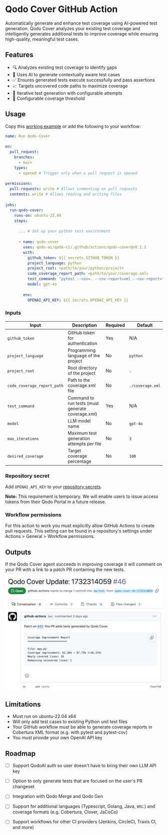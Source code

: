 # Qodo Cover GitHub Action

Automatically generate and enhance test coverage using AI-powered test generation. Qodo Cover analyzes your existing test coverage and intelligently generates additional tests to improve coverage while ensuring high-quality, meaningful test cases.

## Features

* 🔍 Analyzes existing test coverage to identify gaps
* 🤖 Uses AI to generate contextually aware test cases
* ✅ Ensures generated tests execute successfully and pass assertions
* 📈 Targets uncovered code paths to maximize coverage
* 🔄 Iterative test generation with configurable attempts
* 🎯 Configurable coverage threshold

## Usage

Copy this [working example](https://github.com/qodo-ai/qodo-ci-example) or add the following to your workflow:

```yaml
name: Run Qodo-Cover

on:
  pull_request:
    branches:
      - main
    types:
      - opened # Trigger only when a pull request is opened

permissions:
  pull-requests: write # Allows commenting on pull requests
  contents: write # Allows reading and writing files

jobs:
  run-qodo-cover:
    runs-on: ubuntu-22.04
    steps:
      
      ... # Set up your python test environment

      - name: qodo-cover
        uses: qodo-ai/qodo-ci/.github/actions/qodo-cover@v0.1.1
        with:
          github_token: ${{ secrets.GITHUB_TOKEN }}
          project_language: python
          project_root: <path/to/your/python/project>
          code_coverage_report_path: <path/to/your/coverage.xml>
          test_command: "pytest --cov=. --cov-report=xml --cov-report=term"
          model: gpt-4o

        env:
          OPENAI_API_KEY: ${{ secrets.OPENAI_API_KEY }}
```

### Inputs

| Input | Description | Required | Default |
|-------|-------------|----------|---------|
| `github_token` | GitHub token for authentication | Yes | N/A |
| `project_language` | Programming language of the project | No | `python` |
| `project_root` | Root directory of the project | No | `.` |
| `code_coverage_report_path` | Path to the coverage.xml file | No | `./coverage.xml` |
| `test_command` | Command to run tests (must generate coverage.xml) | Yes | N/A |
| `model` | LLM model name | No | `gpt-4o` |
| `max_iterations` | Maximum test generation attempts per file | No | `3` |
| `desired_coverage` | Target coverage percentage | No | `100` |

### Repository secret

Add `OPENAI_API_KEY` to your [repository secrets](https://docs.github.com/en/actions/security-for-github-actions/security-guides/using-secrets-in-github-actions#creating-secrets-for-a-repository).

**Note:** This requirement is temporary. We will enable users to issue access tokens from their Qodo Portal in a future release.

### Workflow permissions

For this action to work you must explicitly allow GitHub Actions to create pull requests. This setting can be found in a repository's settings under Actions > General > Workflow permissions.

## Outputs

If the Qodo Cover agent succeeds in improving coverage it will comment on your PR with a link to a patch PR containing the new tests.

![Qodo Cover PR Example](media/qodo-cover-pr.png)

## Limitations

* Must run on ubuntu-22.04 x64
* Will only add test cases to existing Python unit test files
* Your GitHub workflow must be able to generate coverage reports in Cobertura XML format (e.g. with pytest and pytest-cov)
* You must provide your own OpenAI API key

## Roadmap

- [ ] Support QodoAI auth so user doesn't have to bring their own LLM API key
- [ ] Option to only generate tests that are focused on the user's PR changeset
- [ ] Integration with Qodo Merge and Qodo Gen
- [ ] Support for additional languages (Typescript, Golang, Java, etc.) and coverage formats (e.g. Cobertura, Clover, JaCoCo)
- [ ] Support workflows for other CI providers (Jenkins, CircleCI, Travis CI, and more)

